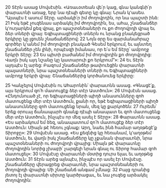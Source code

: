 20 Տէրն ասաց Մովսէսին. «Առաւօտեան վե՛ր կաց, գնա կանգնի՛ր փարաւոնի առաջ, երբ նա դէպի գետը կը գնայ: Նրան կ՚ասես. “Այսպէս է ասում Տէրը. արձակի՛ր իմ ժողովրդին, որ նա պաշտի ինձ: 21 Իսկ եթէ չուզենաս արձակել իմ ժողովրդին, ես, ահա, շնաճանճեր կ՚ուղարկեմ քեզ վրայ, քո պաշտօնեաների ու քո ժողովրդի վրայ եւ ձեր տների վրայ: Եգիպտացիների տներն ու նրանց բնակեցրած երկիրը կը լցուեն շնաճանճերով: 22 Նոյն օրը ես զարմանահրաշ գործեր կ՚անեմ իմ ժողովրդի բնակած Գեսեմ երկրում, եւ այնտեղ շնաճանճեր չեն լինի, որպէսզի իմանաս, որ ե՛ս եմ Տէրը՝ ամբողջ երկրի Տէրը: 23 Ես պիտի բաժանեմ իմ ժողովրդին քո ժողովրդից: Վաղն իսկ այդ նշանը կը կատարուի քո երկրում”»: 24 Եւ Տէրն այդպէս էլ արեց: Բազում շնաճանճեր թափուեցին փարաւոնի պալատների, նրա պաշտօնեաների տների ու Եգիպտացիների ամբողջ երկրի վրայ: Շնաճանճերից կործանուեց երկիրը:

25 Կանչելով Մովսէսին ու Ահարոնին՝ փարաւոնն ասաց. «Գնացէ՛ք, այս երկրում զո՛հ մատուցէք ձեր տէր Աստծուն»: 26 Մովսէսն ասաց. «Ընդունուած չէ, որ եգիպտացիների պիղծ անասունները զոհ մատուցենք մեր տէր Աստծուն, քանի որ, եթէ եգիպտացիների պիղծ անասունները զոհ մատուցենք նրան, մեզ կը քարկոծեն: 27 Ուրեմն՝ երեք օրուայ ճանապարհ գնանք դէպի անապատ եւ զոհ մատուցենք մեր տէր Աստծուն, ինչպէս որ մեզ ասել է Տէրը»: 28 Փարաւոնն ասաց. «Ես արձակում եմ ձեզ, անապատում զո՛հ մատուցէք ձեր տէր Աստծուն: Միայն թէ հեռու չգնաք: Արդ, նաեւ ինձ համար աղօթեցէ՛ք Տիրոջը»: 29 Մովսէսն ասաց. «Ես քեզնից կը հեռանամ, կ՚աղօթեմ Աստծուն, եւ վաղն իսկ շնաճանճերը կը չքանան փարաւոնի, նրա պաշտօնեաների ու ժողովրդի վրայից: Միայն թէ փարաւոնը ժողովրդին նորից չխաբի՝ չարգելի նրան գնալ ու Տիրոջ համար զոհ մատուցել»: 30 Մովսէսը փարաւոնի մօտից դուրս ելաւ եւ աղօթեց Աստծուն: 31 Տէրն արեց այնպէս, ինչպէս որ ասել էր Մովսէսը. շնաճանճերը վերացրեց փարաւոնի, նրա պաշտօնեաների ու ժողովրդի վրայից: Մի շնաճանճ անգամ չմնաց: 32 Բայց դրանից յետոյ էլ փարաւոնի սիրտը կարծրացաւ, եւ նա չուզեց արձակել ժողովրդին: